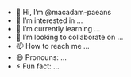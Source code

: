 - 👋 Hi, I’m @macadam-paeans
- 👀 I’m interested in ...
- 🌱 I’m currently learning ...
- 💞️ I’m looking to collaborate on ...
- 📫 How to reach me ...
- 😄 Pronouns: ...
- ⚡ Fun fact: ...

<!---
macadam-paeans/macadam-paeans is a ✨ special ✨ repository because its `README.md` (this file) appears on your GitHub profile.
You can click the Preview link to take a look at your changes.
--->

